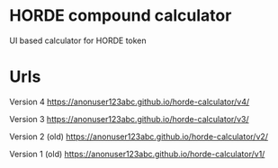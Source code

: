 # HORDE compound calculator

UI based calculator for HORDE token 


# Urls

Version 4
https://anonuser123abc.github.io/horde-calculator/v4/

Version 3
https://anonuser123abc.github.io/horde-calculator/v3/

Version 2 (old)
https://anonuser123abc.github.io/horde-calculator/v2/


Version 1 (old)
https://anonuser123abc.github.io/horde-calculator/v1/
